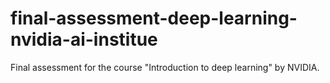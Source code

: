 # final-assessment-deep-learning-nvidia-ai-institue
Final assessment for the course "Introduction to deep learning" by NVIDIA.
